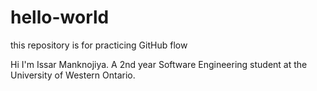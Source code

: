 # hello-world
this repository is for practicing GitHub flow

Hi I'm Issar Manknojiya. A 2nd year Software Engineering student at the University of Western Ontario. 

